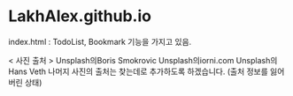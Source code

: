# LakhAlex.github.io

index.html : TodoList, Bookmark 기능을 가지고 있음.

< 사진 출처 >
Unsplash의Boris Smokrovic
Unsplash의iorni.com
Unsplash의Hans Veth
나머지 사진의 출처는 찾는데로 추가하도록 하겠습니다. (출처 정보를 잃어버린 상태)
